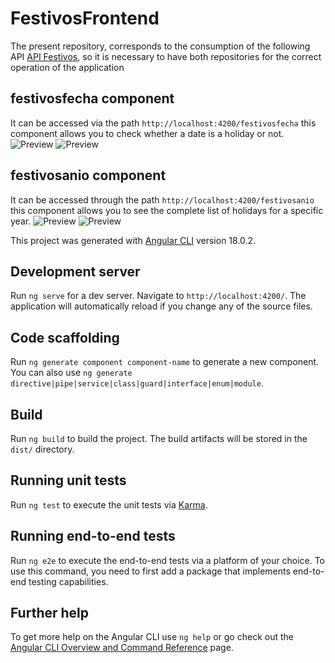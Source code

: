 # FestivosFrontend
The present repository, corresponds to the consumption of the following API  [API Festivos](https://github.com/sebastianmora3/festivos), so it is necessary to have both repositories for the correct operation of the application

## festivosfecha component
It can be accessed via the path `http://localhost:4200/festivosfecha` this component allows you to check whether a date is a holiday or not. 
![Preview](https://i.ibb.co/YNJYnrx/image.png)
![Preview](https://i.ibb.co/DRtBwdh/image.png)


## festivosanio component
It can be accessed through the path `http://localhost:4200/festivosanio` this component allows you to see the complete list of holidays for a specific year.
![Preview](https://i.ibb.co/vcjNgJh/image.png)
![Preview](https://i.ibb.co/99D1hRQ/image.png)



This project was generated with [Angular CLI](https://github.com/angular/angular-cli) version 18.0.2.

## Development server

Run `ng serve` for a dev server. Navigate to `http://localhost:4200/`. The application will automatically reload if you change any of the source files.

## Code scaffolding

Run `ng generate component component-name` to generate a new component. You can also use `ng generate directive|pipe|service|class|guard|interface|enum|module`.

## Build

Run `ng build` to build the project. The build artifacts will be stored in the `dist/` directory.

## Running unit tests

Run `ng test` to execute the unit tests via [Karma](https://karma-runner.github.io).

## Running end-to-end tests

Run `ng e2e` to execute the end-to-end tests via a platform of your choice. To use this command, you need to first add a package that implements end-to-end testing capabilities.

## Further help

To get more help on the Angular CLI use `ng help` or go check out the [Angular CLI Overview and Command Reference](https://angular.dev/tools/cli) page.

